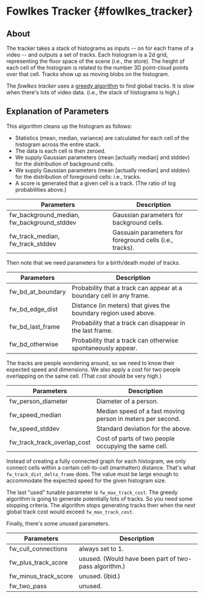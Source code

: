 
Fowlkes Tracker                {#fowlkes_tracker}
===============

## About ##

The tracker takes a stack of histograms as inputs -- on for each frame of a video -- and outputs a set of tracks. Each histogram is a 2d grid, representing the floor space of the scene (i.e., the store). The height of each cell of the histogram is related to the number 3D point-cloud points over that cell. Tracks show up as moving blobs on the histogram.

The _fowlkes tracker_ uses a [greedy algorithm](https://en.wikipedia.org/wiki/Greedy_algorithm) to find global tracks.
It is _slow_ when there's lots of video data. (i.e., the stack of histograms is high.)

## Explanation of Parameters ##

This algorithm cleans up the histogram as follows:

 * Statistics (mean, median, variance) are calculated for each cell of the histogram across the entire stack.
 * The data is each cell is then zeroed.
 * We supply Gaussian parameters (mean [actually median] and stddev) for the distribution of background cells.
 * We supply Gaussian parameters (mean [actually median] and stddev) for the distribution of foreground cells: i.e., tracks.
 * A score is generated that a given cell is a track. (The ratio of log probabilities above.)

Parameters                                 | Description
------------------------------------------ | ---------------
fw_background_median, fw_background_stddev | Gaussian parameters for background cells.
fw_track_median, fw_track_stddev           | Gassuain parameters for foreground cells (i.e., tracks).

Then note that we need parameters for a birth/death model of tracks.
    
Parameters                                 | Description
------------------------------------------ | ---------------
fw_bd_at_boundary                          | Probability that a track can appear at a boundary cell in any frame.
fw_bd_edge_dist                            | Distance (in meters) that gives the boundary region used above.
fw_bd_last_frame                           | Probability that a track can disappear in the last frame.
fw_bd_otherwise                            | Probability that a track can otherwise spontaneously appear.

The tracks are people wondering around, so we need to know their expected speed and dimensions.
We also apply a cost for two people overlapping on the same cell. (That cost should be very high.)

Parameters                                 | Description
------------------------------------------ | ---------------
fw_person_diameter                         | Diameter of a person.
fw_speed_median                            | Median speed of a fast moving person in meters per second.
fw_speed_stddev                            | Standard deviation for the above.
fw_track_track_overlap_cost                | Cost of parts of two people occupying the same cell.

Instead of creating a fully connected graph for each histogram, we only connect cells within a certain cell-to-cell (manhatten) distance. That's what `fw_track_dist_delta_frame` does. The value must be large enough to
accommodate the expected speed for the given histogram size. 

The last "used" tunable parameter is `fw_max_track_cost`. The greedy algorithm is going to generate potentially lots of tracks. So you need some stopping criteria. The algorithm stops generating tracks then when the next global track cost would exceed `fw_max_track_cost`.

Finally, there's some unused parameters.

Parameters                                 | Description
------------------------------------------ | ---------------
fw_cull_connections                        | always set to 1.
fw_plus_track_score                        | usused. (Would have been part of two-pass algorithm.)
fw_minus_track_score                       | unused. (ibid.)
fw_two_pass                                | unused.




